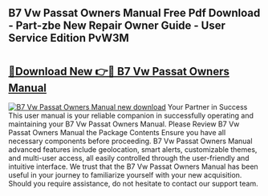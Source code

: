 ## B7 Vw Passat Owners Manual Free Pdf Download - Part-zbe New Repair Owner Guide - User Service Edition PvW3M

# <h2><a href="http://bc52364.oget.top/?id=B7+Vw+Passat+Owners+Manual">🔗Download New 👉🔴 B7 Vw Passat Owners Manual</a></h2>

[![B7 Vw Passat Owners Manual new download](https://i.imgur.com/5g1atiW.png)](http://bc52364.oget.top/?id=B7+Vw+Passat+Owners+Manual)
Your Partner in Success This user manual is your reliable companion in successfully operating and maintaining your B7 Vw Passat Owners Manual. Please Review B7 Vw Passat Owners Manual the Package Contents Ensure you have all necessary components before proceeding. B7 Vw Passat Owners Manual advanced features include geolocation, smart alerts, customizable themes, and multi-user access, all easily controlled through the user-friendly and intuitive interface. We trust that the B7 Vw Passat Owners Manual has been useful in your journey to familiarize yourself with your new acquisition. Should you require assistance, do not hesitate to contact our support team.
